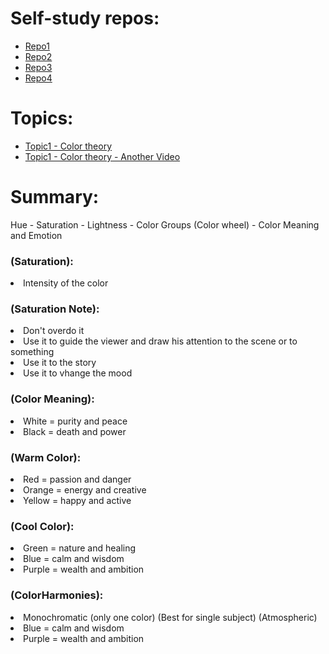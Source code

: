# Self-study repos:
- [Repo1](https://github.com/RaheemAmer/Prepare-for-Girl-script-code-and-google-summer-of-code)
- [Repo2](https://github.com/RaheemAmer/Frontend-Projects)
- [Repo3](https://github.com/RaheemAmer/Internship-Tasks)
- [Repo4](https://github.com/RaheemAmer/Data-Structure-and-Algorithms)

# Topics:
- [Topic1 - Color theory](https://youtu.be/AvgCkHrcj90) 
- [Topic1 - Color theory - Another Video](https://youtu.be/Qj1FK8n7WgY)

# Summary:
  Hue - Saturation - Lightness - Color Groups (Color wheel) - Color Meaning and Emotion

<h3>(Saturation):</h3>
<li>Intensity of the color <//li>
<h3>(Saturation Note):</h3>
<li>Don't overdo it<//li>
<li>Use it to guide the viewer and draw his attention to the scene or to something<//li>
<li>Use it to the story<//li>
<li>Use it to vhange  the mood<//li>

<h3>(Color Meaning):</h3>
<li>White = purity and peace <//li>
<li>Black = death and power <//li>

<h3>(Warm Color):</h3>
<li>Red = passion and danger <//li>
<li>Orange = energy and creative <//li>
<li>Yellow = happy and active <//li>

<h3>(Cool Color):</h3>
<li>Green = nature and healing <//li>
<li>Blue = calm and wisdom <//li>
<li>Purple = wealth and ambition <//li>

<h3>(ColorHarmonies):</h3>
<li>Monochromatic (only one color) (Best for single subject) (Atmospheric)<//li>
<li>Blue = calm and wisdom <//li>
<li>Purple = wealth and ambition <//li>




